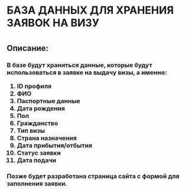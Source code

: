 <h1> БАЗА ДАННЫХ ДЛЯ ХРАНЕНИЯ ЗАЯВОК НА ВИЗУ<h1>
  <h2>Описание:</h2>
		<h3>В базе будут храниться данные, которые будут использоваться в заявке на выдачу визы, а именно:
			<ol>
				<li>ID профиля</li>
				<li>ФИО</li>
				<li>Паспортные данные</li>
				<li>Дата рождения</li>
				<li>Пол</li>
				<li>Гражданство</li>
				<li>Тип визы</li>
				<li>Страна назначения</li>
				<li>Дата прибытия/отбытия</li>
				<li>Статус заявки</li>
				<li>Дата подачи</li>
			</ol></h3>
  <h3>Позже будет разработана страница сайта с формой для заполнения заявки.</h3>
